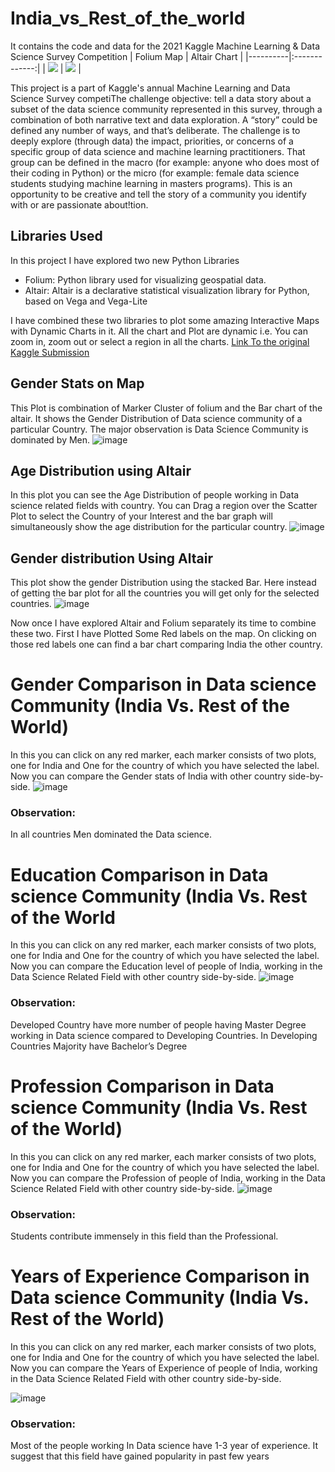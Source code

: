# India_vs_Rest_of_the_world
It contains the code and data for the  2021 Kaggle Machine Learning &amp; Data Science Survey Competition 
| Folium Map   |      Altair Chart |
|----------|:-------------:|
| ![](https://github.com/AslanDevbrat/India_vs_Rest_of_the_world/blob/main/folium.gif) | ![](https://github.com/AslanDevbrat/India_vs_Rest_of_the_world/blob/main/scatter_bar.gif) | 


This project is a part of Kaggle's annual Machine Learning and Data Science Survey competiThe challenge objective: tell a data story about a subset of the data science community represented in this survey, through a combination of both narrative text and data exploration. A “story” could be defined any number of ways, and that’s deliberate. The challenge is to deeply explore (through data) the impact, priorities, or concerns of a specific group of data science and
machine learning
practitioners. That group can be defined in the macro (for example: anyone who does most of their coding in Python) or the micro (for example: female data science students studying machine learning in masters programs). This is an opportunity to be creative and tell the story of a community you identify with or are passionate about!tion.


## Libraries Used
In this project I have explored two new Python Libraries 
  - Folium: Python library used for visualizing geospatial data. 
  - Altair: Altair is a declarative statistical visualization library for Python, based on Vega and Vega-Lite

I have combined these two libraries to plot some amazing Interactive Maps with Dynamic Charts in it. All the chart and Plot are dynamic i.e. You can zoom in, zoom out or select a region in all the charts.
[Link To the original Kaggle Submission](https://www.kaggle.com/devbratanuragi17078/india-vs-rest-of-the-world/notebook)


## Gender Stats on Map

This Plot is combination of Marker Cluster of folium and the Bar chart of the altair. It shows the Gender Distribution of Data science community of a particular Country. The major observation is Data Science Community is dominated by Men.
![image](https://user-images.githubusercontent.com/39759685/144818024-049e9829-a1aa-4dfd-adff-5bd39b988f8d.png)

## Age Distribution using Altair

In this plot you can see the Age Distribution of people working in Data science related fields with country. You can Drag a region over the Scatter Plot to select the Country of your Interest and the bar graph will simultaneously show the age distribution for the particular country.
![image](https://user-images.githubusercontent.com/39759685/144818033-ba049a72-06cc-4b47-baf6-d66866508007.png)

## Gender distribution Using Altair
This plot show the gender Distribution using the stacked Bar. Here instead of getting the bar plot for all the countries you will get only for the selected countries. 
![image](https://user-images.githubusercontent.com/39759685/144818108-794b6ce7-9369-444b-b79e-ced5740314cb.png)

Now once I have explored Altair and Folium separately its time to combine these two. First I have Plotted Some Red labels on the map. On clicking on those red labels one can find a bar chart comparing India the other country.

# Gender Comparison in Data science Community (India Vs. Rest of the World)
In this you can click on any red marker, each marker consists of two plots, one for India and One for the country of which you have selected the label. Now you can compare the Gender stats of India with other country side-by-side.
![image](https://user-images.githubusercontent.com/39759685/144818205-167dec2b-e654-40ed-b046-5f089cbe4645.png)

### Observation:
In all countries Men dominated the Data science.

# Education Comparison in Data science Community (India Vs. Rest of the World
In this you can click on any red marker, each marker consists of two plots, one for India and One for the country of which you have selected the label. Now you can compare the Education level of people of India, working in the Data Science Related Field with other country side-by-side.
![image](https://user-images.githubusercontent.com/39759685/144818353-f0c0ea57-b892-4f5e-8e90-ca74b3447632.png)


### Observation:
Developed Country have more number of people having Master Degree working in Data science compared to Developing Countries.  In Developing Countries Majority have Bachelor’s Degree


# Profession Comparison in Data science Community (India Vs. Rest of the World)
In this you can click on any red marker, each marker consists of two plots, one for India and One for the country of which you have selected the label. Now you can compare the Profession of people of India, working in the Data Science Related Field with other country side-by-side. 
![image](https://user-images.githubusercontent.com/39759685/144818483-93dcb425-dd31-44f4-b6ac-3fb85ac51b5f.png)


### Observation:
Students contribute immensely in this field than the Professional.


# Years of Experience Comparison in Data science Community (India Vs. Rest of the World)
In this you can click on any red marker, each marker consists of two plots, one for India and One for the country of which you have selected the label. Now you can compare the Years of Experience of people of India, working in the Data Science Related Field with other country side-by-side. 

![image](https://user-images.githubusercontent.com/39759685/144818605-fcdd69f8-0ec2-4f72-8a27-19acbf7c6596.png)


### Observation:
Most of the people working In Data science have 1-3 year of experience. It suggest that this field have gained popularity in past few years
